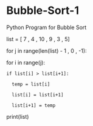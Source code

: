 # Bubble-Sort-1
Python Program for Bubble Sort


list = [ 7 , 4 , 10 , 9 , 3 , 5]

for j in range(len(list) - 1 , 0 , -1):

  for i in range(j):
  
    if list[i] > list[i+1]:
    
      temp = list[i]
      
      list[i] = list[i+1]
      
      list[i+1] = temp

print(list)
